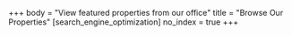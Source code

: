+++
body = "View featured properties from our office"
title = "Browse Our Properties"
[search_engine_optimization]
no_index = true
+++
